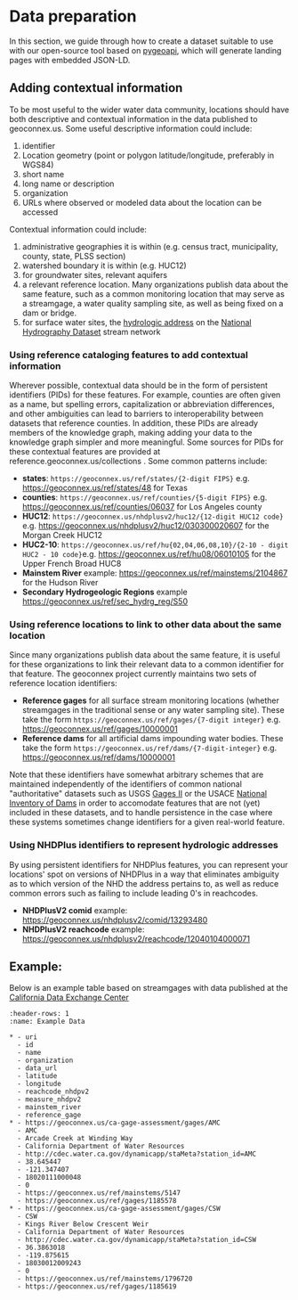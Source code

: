# Data preparation

In this section, we guide through how to create a dataset suitable to use with our open-source tool based on [pygeoapi](https://pygeoapi.io), which will generate landing pages with embedded JSON-LD.

## Adding contextual information
To be most useful to the wider water data community, locations should have both descriptive and contextual information in the data published to geoconnex.us. Some useful descriptive information could include:

1. identifier
2. Location geometry (point or polygon latitude/longitude, preferably in WGS84)
3. short name
4. long name or description 
5. organization
6. URLs where observed or modeled data about the location can be accessed


Contextual information could include:

1. administrative geographies it is within (e.g. census tract, municipality, county, state, PLSS section)
2. watershed boundary it is within (e.g. HUC12)
3. for groundwater sites, relevant aquifers
4. a relevant reference location. Many organizations publish data about the same feature, such as a common monitoring location that may serve as a streamgage, a water quality sampling site, as well as being fixed on a dam or bridge. 
5. for surface water sites, the [hydrologic address](https://github.com/internetofwater/docs.geoconnex.us/raw/main/book/hydroaddress.pdf) on the [National Hydrography Dataset](https://www.usgs.gov/national-hydrography/national-hydrography-dataset) stream network



### Using reference cataloging features to add contextual information
Wherever possible, contextual data should be in the form of persistent identifiers (PIDs) for these features. For example, counties are often given as a name, but spelling errors, capitalization or abbreviation differences, and other ambiguities can lead to barriers to interoperability between datasets that reference counties. In addition, these PIDs are already members of the knowledge graph, making adding your data to the knowledge graph simpler and more meaningful. Some sources for PIDs for these contextual features are provided at reference.geoconnex.us/collections . Some common patterns include:

* **states**: `https://geoconnex.us/ref/states/{2-digit FIPS}` e.g. https://geoconnex.us/ref/states/48 for Texas
* **counties**: `https://geoconnex.us/ref/counties/{5-digit FIPS}` e.g. https://geoconnex.us/ref/counties/06037 for Los Angeles county
* **HUC12**: `https://geoconnex.us/nhdplusv2/huc12/{12-digit HUC12 code}` e.g. https://geoconnex.us/nhdplusv2/huc12/030300020607 for the Morgan Creek HUC12
* **HUC2-10**: `https://geoconnex.us/ref/hu{02,04,06,08,10}/{2-10 - digit HUC2 - 10 code}`e.g. https://geoconnex.us/ref/hu08/06010105 for the Upper French Broad HUC8
* **Mainstem River** example: https://geoconnex.us/ref/mainstems/2104867 for the Hudson River
* **Secondary Hydrogeologic Regions** example https://geoconnex.us/ref/sec_hydrg_reg/S50

### Using reference locations to link to other data about the same location
Since many organizations publish data about the same feature, it is useful for these organizations to link their relevant data to a common identifier for that feature. The geoconnex project currently maintains two sets of reference location identifiers:

* **Reference gages** for all surface stream monitoring locations (whether streamgages in the traditional sense or any water sampling site). These take the form `https://geoconnex.us/ref/gages/{7-digit integer}` e.g. https://geoconnex.us/ref/gages/10000001
* **Reference dams** for all artificial dams impounding water bodies. These take the form `https://geoconnex.us/ref/dams/{7-digit-integer}` e.g. https://geoconnex.us/ref/dams/10000001

Note that these identifiers have somewhat arbitrary schemes that are maintained independently of the identifiers of common national "authoritative" datasets such as USGS [Gages II](https://water.usgs.gov/GIS/metadata/usgswrd/XML/gagesII_Sept2011.xml) or the USACE [National Inventory of Dams](https://nid.usace.army.mil/#/) in order to accomodate features that are not (yet) included in these datasets, and to handle persistence in the case where these systems sometimes change identifiers for a given real-world feature.

### Using NHDPlus identifiers to represent hydrologic addresses

By using persistent identifiers for NHDPlus features, you can represent your locations' spot on versions of NHDPlus in a way that eliminates ambiguity as to which version of the NHD the address pertains to, as well as reduce common errors such as failing to include leading 0's in reachcodes. 

* **NHDPlusV2 comid** example: https://geoconnex.us/nhdplusv2/comid/13293480
* **NHDPlusV2 reachcode** example: https://geoconnex.us/nhdplusv2/reachcode/12040104000071


## Example: 

Below is an example table based on streamgages with data published at the [California Data Exchange Center](https://cdec.water.ca.gov/riv_flows.html)

```{list-table} Example monitoring location tabular data for geoconnex
:header-rows: 1
:name: Example Data

* - uri
  - id
  - name
  - organization
  - data_url
  - latitude
  - longitude
  - reachcode_nhdpv2
  - measure_nhdpv2
  - mainstem_river
  - reference_gage
* - https://geoconnex.us/ca-gage-assessment/gages/AMC
  - AMC
  - Arcade Creek at Winding Way
  - California Department of Water Resources
  - http://cdec.water.ca.gov/dynamicapp/staMeta?station_id=AMC
  - 38.645447
  - -121.347407
  - 18020111000048
  - 0
  - https://geoconnex.us/ref/mainstems/5147
  - https://geoconnex.us/ref/gages/1185578
* - https://geoconnex.us/ca-gage-assessment/gages/CSW
  - CSW
  - Kings River Below Crescent Weir
  - California Department of Water Resources
  - http://cdec.water.ca.gov/dynamicapp/staMeta?station_id=CSW
  - 36.3863018
  - -119.875615
  - 18030012009243
  - 0
  - https://geoconnex.us/ref/mainstems/1796720
  - https://geoconnex.us/ref/gages/1185619 
```